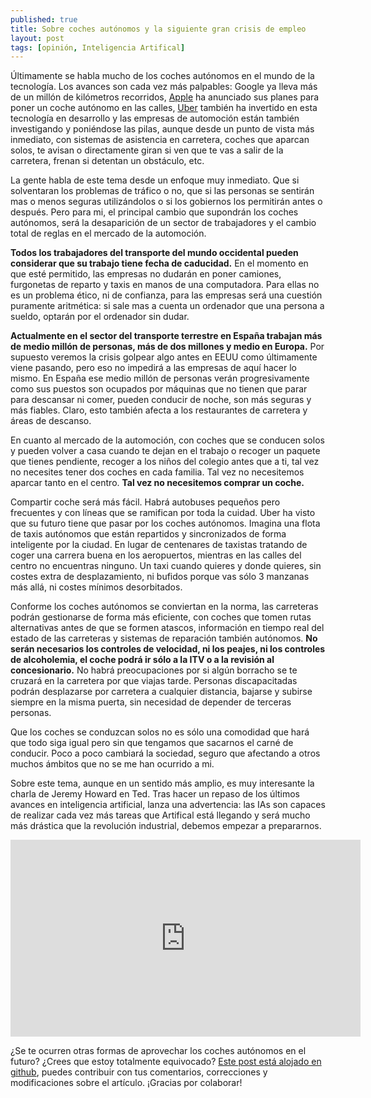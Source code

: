 ```yaml
---
published: true
title: Sobre coches autónomos y la siguiente gran crisis de empleo
layout: post
tags: [opinión, Inteligencia Artifical] 
---
```

Últimamente se habla mucho de los coches autónomos en el mundo de la tecnología. Los avances son cada vez más palpables: Google ya lleva más de un millón de kilómetros recorridos, [Apple](http://iphone.appleinsider.com/articles/15/10/19/electric-motorcycle-startup-shutters-after-losing-top-talent-to-apple) ha anunciado sus planes para poner un coche autónomo en las calles, [Uber](http://www.theguardian.com/technology/2015/feb/03/are-driverless-cars-the-future-of-uber) también ha invertido en esta tecnología en desarrollo y las empresas de automoción están también investigando y poniéndose las pilas, aunque desde un punto de vista más inmediato, con sistemas de asistencia en carretera, coches que aparcan solos, te avisan o directamente giran si ven que te vas a salir de la carretera, frenan si detentan un obstáculo, etc.

La gente habla de este tema desde un enfoque muy inmediato. Que si solventaran los problemas de tráfico o no, que si las personas se sentirán mas o menos seguras utilizándolos o si los gobiernos los permitirán antes o después. Pero para mi, el principal cambio que supondrán los coches autónomos, será la desaparición de un sector de trabajadores y el cambio total de reglas en el mercado de la automoción. 

**Todos los trabajadores del transporte del mundo occidental pueden considerar que su trabajo tiene fecha de caducidad.** En el momento en que esté permitido, las empresas no dudarán en poner camiones, furgonetas de reparto y taxis en manos de una computadora. Para ellas no es un problema ético, ni de confianza, para las empresas será una cuestión puramente aritmética: si sale mas a cuenta un ordenador que una persona a sueldo, optarán por el ordenador sin dudar.

**Actualmente en el sector del transporte terrestre en España trabajan más de medio millón de personas, más de dos millones y medio en Europa.** Por supuesto veremos la crisis golpear algo antes en EEUU como últimamente viene pasando, pero eso no impedirá a las empresas de aquí hacer lo mismo. En España ese medio millón de personas verán progresivamente como sus puestos son ocupados por máquinas que no tienen que parar para descansar ni comer, pueden conducir de noche, son más seguras y más fiables. Claro, esto también afecta a los restaurantes de carretera y áreas de descanso.

En cuanto al mercado de la automoción, con coches que se conducen solos y pueden volver a casa cuando te dejan en el trabajo o recoger un paquete que tienes pendiente, recoger a los niños del colegio antes que a ti, tal vez no necesites tener dos coches en cada familia. Tal vez no necesitemos aparcar tanto en el centro. **Tal vez no necesitemos comprar un coche.** 

Compartir coche será más fácil. Habrá autobuses pequeños pero frecuentes y con líneas que se ramifican por toda la cuidad. Uber ha visto que su futuro tiene que pasar por los coches autónomos. Imagina una flota de taxis autónomos que están repartidos y sincronizados de forma inteligente por la ciudad. En lugar de centenares de taxistas tratando de coger una carrera buena en los aeropuertos, mientras en las calles del centro no encuentras ninguno. Un taxi cuando quieres y donde quieres, sin costes extra de desplazamiento, ni bufidos porque vas sólo 3 manzanas más allá, ni costes mínimos desorbitados.

Conforme los coches autónomos se conviertan en la norma, las carreteras podrán gestionarse de forma más eficiente, con coches que tomen rutas alternativas antes de que se formen atascos, información en tiempo real del estado de las carreteras y sistemas de reparación también autónomos. **No serán necesarios los controles de velocidad, ni los peajes, ni los controles de alcoholemia, el coche podrá ir sólo a la ITV o a la revisión al concesionario.** No habrá preocupaciones por si algún borracho se te cruzará en la carretera por que viajas tarde. Personas discapacitadas podrán desplazarse por carretera a cualquier distancia, bajarse y subirse siempre en la misma puerta, sin necesidad de depender de terceras personas.  

Que los coches se conduzcan solos no es sólo una comodidad que hará que todo siga igual pero sin que tengamos que sacarnos el carné de conducir. Poco a poco cambiará la sociedad, seguro que afectando a otros muchos ámbitos que no se me han ocurrido a mi.

Sobre este tema, aunque en un sentido más amplio, es muy interesante la charla de Jeremy Howard en Ted. Tras hacer un repaso de los últimos avances en inteligencia artificial, lanza una advertencia: las IAs son capaces de realizar cada vez más tareas que Artifical está llegando y será mucho más drástica que la revolución industrial, debemos empezar a prepararnos. 

<iframe src="https://embed-ssl.ted.com/talks/jeremy_howard_the_wonderful_and_terrifying_implications_of_computers_that_can_learn.html" width="560" height="315" frameborder="0" scrolling="no" webkitAllowFullScreen mozallowfullscreen allowFullScreen></iframe>

¿Se te ocurren otras formas de aprovechar los coches autónomos en el futuro? ¿Crees que estoy totalmente equivocado? [Este post está alojado en github](https://github.com/juanmirod/juanmirod.github.io/blob/master/_posts/2015-10-16-sobre-coches-aut-nomos-y-la-siguiente-gran-crisis-de-empleo.markdown), puedes contribuir con tus comentarios, correcciones y modificaciones sobre el artículo. ¡Gracias por colaborar!
